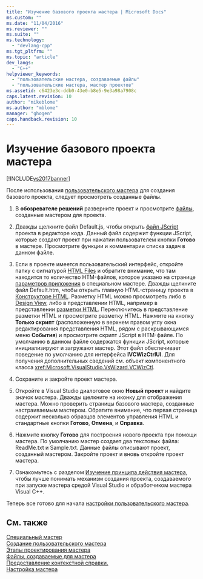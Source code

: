 ```yaml
---
title: "Изучение базового проекта мастера | Microsoft Docs"
ms.custom: ""
ms.date: "11/04/2016"
ms.reviewer: ""
ms.suite: ""
ms.technology: 
  - "devlang-cpp"
ms.tgt_pltfrm: ""
ms.topic: "article"
dev_langs: 
  - "C++"
helpviewer_keywords: 
  - "пользовательские мастера, создаваемые файлы"
  - "пользовательские мастера, мастер проектов"
ms.assetid: c6423e3c-ddb0-43e0-b8e5-9e3a98a7908c
caps.latest.revision: 10
author: "mikeblome"
ms.author: "mblome"
manager: "ghogen"
caps.handback.revision: 10
---
```

# Изучение базового проекта мастера
[!INCLUDE[vs2017banner](../assembler/inline/includes/vs2017banner.md)]

После использования [пользовательского мастера](../ide/creating-a-custom-wizard.md) для создания базового проекта, следует просмотреть созданные файлы.  
  
1.  В **обозревателе решений** разверните проект и просмотрите [файлы](../ide/files-created-for-your-wizard.md), созданные мастером для проекта.  
  
2.  Дважды щелкните файл Default.js, чтобы открыть [файл JScript](../ide/jscript-file.md) проекта в редакторе кода.  Данный файл содержит функции JScript, которые создают проект при нажатии пользователем кнопки **Готово** в мастере.  Просмотрите функции и комментарии списка задач в данном файле.  
  
3.  Если в проекте имеется пользовательский интерфейс, откройте папку с сигнатурой [HTML Files](../ide/html-files.md) и обратите внимание, что там находится то количество HTM\-файлов, которое указано на странице [параметров приложения](../Topic/Application%20Settings,%20Custom%20Wizard.md) в специальном мастере.  Дважды щелкните файл Default.htm, чтобы открыть главную HTML\-страницу проекта в [Конструкторе HTML](../Topic/HTML%20Designer.md).  Разметку HTML можно просмотреть либо в [Design View](../Topic/Design%20View1.md), либо в представлении HTML, например в представлении [разметки HTML](http://msdn.microsoft.com/ru-ru/7bb90672-b36a-4cf9-9bbc-677c9b956318).  Переключитесь в представление разметки HTML и просмотрите разметку HTML.  Нажмите на кнопку **Только скрипт** \(расположенную в верхнем правом углу окна редактирования представления HTML, рядом с раскрывающимся меню **События**\) и просмотрите скрипт JScript в HTM\-файле.  По умолчанию в данном файле содержатся функции JScript, которые инициализируют и загружают мастер. Этот файл обеспечивает поведение по умолчанию для интерфейса **IVCWizCtrlUI**.  Для получения дополнительных сведений см. объект компонентного класса <xref:Microsoft.VisualStudio.VsWizard.VCWizCtl>.  
  
4.  Сохраните и закройте проект мастера.  
  
5.  Откройте в Visual Studio диалоговое окно **Новый проект** и найдите значок мастера.  Дважды щелкните на иконку для отображения мастера.  Можно проверить страницы базового мастера, созданные настраиваемым мастером.  Обратите внимание, что первая страница содержит несколько образцов элементов управления HTML и стандартные кнопки **Готово**, **Отмена**, и **Справка**.  
  
6.  Нажмите кнопку **Готово** для построения нового проекта при помощи мастера.  По умолчанию мастер создает два текстовых файла: ReadMe.txt и Sample.txt.  Данные файлы описывают проект, созданный мастером.  Закройте проект и вновь откройте проект мастера.  
  
7.  Ознакомьтесь с разделом [Изучение принципа действия мастера](../Topic/Examining%20the%20Mechanics%20of%20a%20Wizard.md), чтобы лучше понимать механизм создания проекта, создаваемого при запуске мастера средой Visual Studio и обработчиком мастера Visual C\+\+.  
  
 Теперь все готово для начала [настройки пользовательского мастера](../ide/customizing-your-wizard.md).  
  
## См. также  
 [Специальный мастер](../ide/custom-wizard.md)   
 [Создание пользовательского мастера](../ide/creating-a-custom-wizard.md)   
 [Этапы проектирования мастера](../ide/steps-to-designing-a-wizard.md)   
 [Файлы, создаваемые для мастера](../ide/files-created-for-your-wizard.md)   
 [Предоставление контекстной справки.](../ide/providing-context-sensitive-help.md)   
 [Настройка мастера](../ide/customizing-your-wizard.md)